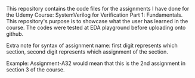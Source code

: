 This repository contains the code files for the assignments I have done for the Udemy Course: SystemVerilog for Verification Part 1: Fundamentals.
This repository's purpose is to showcase what the user has learned in the course.
The codes were tested at EDA playground before uploading onto github.




Extra note for syntax of assignment name: first digit represents which section, second digit represents which assignment of the section.

Example: Assignment-A32 would mean that this is the 2nd assignment in section 3 of the course.
